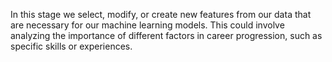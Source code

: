In this stage we select, modify, or create new features from our data that are necessary for our machine learning models. This could involve analyzing the importance of different factors in career progression, such as specific skills or experiences.
